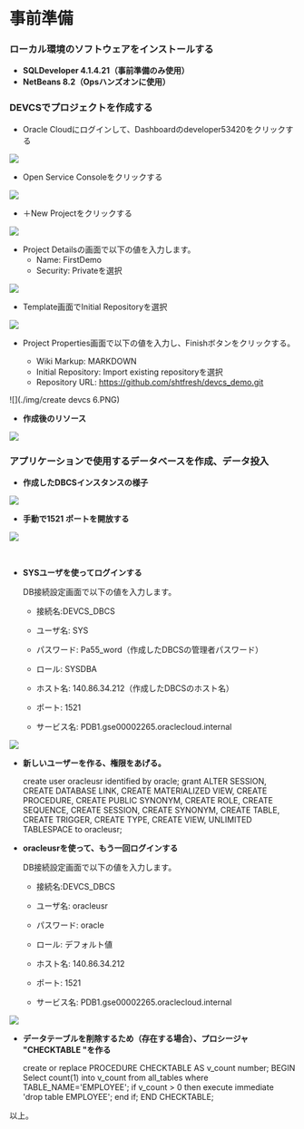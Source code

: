 # 事前準備

### ローカル環境のソフトウェアをインストールする

+ **SQLDeveloper 4.1.4.21（事前準備のみ使用）**
+ **NetBeans  8.2（Opsハンズオンに使用）**

### DEVCSでプロジェクトを作成する

+ Oracle Cloudにログインして、Dashboardのdeveloper53420をクリックする

![](./img/create_devcs_1.PNG)

+ Open Service Consoleをクリックする

![](./img/create_devcs_2.PNG)

+ ＋New Projectをクリックする

![](./img/create_devcs_3.PNG)

+ Project Detailsの画面で以下の値を入力します。
  - Name: FirstDemo
  - Security: Privateを選択

![](./img/create_devcs_4.PNG)

+ Template画面でInitial Repositoryを選択

![](./img/create_devcs_5.PNG)

+ Project Properties画面で以下の値を入力し、Finishボタンをクリックする。

  - Wiki Markup: MARKDOWN
  - Initial Repository: Import existing repositoryを選択
  - Repository URL: https://github.com/shtfresh/devcs_demo.git

![](./img/create devcs 6.PNG)

+ **作成後のリソース**

![](./img/devcs02.PNG)

### アプリケーションで使用するデータべースを作成、データ投入

+ **作成したDBCSインスタンスの様子**

![](./img/DB001.PNG)

+ **手動で1521 ポートを開放する**

![](./img/DB5.PNG)

​

+ **SYSユーザを使ってログインする**

  DB接続設定画面で以下の値を入力します。

  - 接続名:DEVCS_DBCS 
  - ユーザ名: SYS
  - パスワード: Pa55_word（作成したDBCSの管理者パスワード）

  - ロール: SYSDBA

  - ホスト名: 140.86.34.212（作成したDBCSのホスト名）
  - ポート: 1521
  - サービス名: PDB1.gse00002265.oraclecloud.internal

![](./img/DB1.PNG)

+ **新しいユーザーを作る、権限をあげる。**

  create user oracleusr identified by oracle;
  grant ALTER SESSION, CREATE DATABASE LINK, CREATE MATERIALIZED VIEW, CREATE PROCEDURE, CREATE PUBLIC SYNONYM, CREATE ROLE, CREATE SEQUENCE, CREATE SESSION, CREATE SYNONYM, CREATE TABLE, CREATE TRIGGER, CREATE TYPE, CREATE VIEW, UNLIMITED TABLESPACE to oracleusr;

+ **oracleusrを使って、もう一回ログインする**

  DB接続設定画面で以下の値を入力します。

  - 接続名:DEVCS_DBCS 
  - ユーザ名: oracleusr
  - パスワード: oracle

  - ロール: デフォルト値

  - ホスト名: 140.86.34.212
  - ポート: 1521
  - サービス名: PDB1.gse00002265.oraclecloud.internal

![](./img/DB3.PNG)

+ **データテーブルを削除するため（存在する場合）、プロシージャ  "CHECKTABLE "を作る**

  create or replace PROCEDURE CHECKTABLE AS 
  v_count number;
  BEGIN
  Select count(1) into v_count from all_tables where TABLE_NAME='EMPLOYEE';
  if v_count > 0 then
  execute immediate 'drop table EMPLOYEE';
  end if;
  END CHECKTABLE;

以上。
